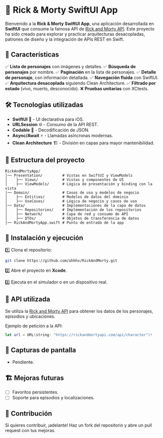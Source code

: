 # 📱 Rick & Morty SwiftUI App

Bienvenido a la **Rick & Morty SwiftUI App**, una aplicación desarrollada en **SwiftUI** que consume la famosa API de [Rick and Morty API](https://rickandmortyapi.com/). Este proyecto ha sido creado para explorar y practicar arquitecturas desacopladas, patrones de diseño y la integración de APIs REST en Swift.

## 📌 Características

✅ **Lista de personajes** con imágenes y detalles.
✅ **Búsqueda de personajes** por nombre.
✅ **Paginación** en la lista de personajes.
✅ **Detalle de personaje**, con información detallada.
✅ **Navegación fluida** con SwiftUI.
✅ **Arquitectura desacoplada** siguiendo Clean Architecture.
✅ **Filtrado por estado** (vivo, muerto, desconocido).
❌ **Pruebas unitarias** con XCtests.

## 🛠️ Tecnologías utilizadas

- **SwiftUI** 📱 - UI declarativa para iOS.
- **URLSession** 🌐 - Consumo de la API REST.
- **Codable** 🔄 - Decodificación de JSON.
- **Async/Await** ⚡ - Llamadas asíncronas modernas.
- **Clean Architecture** 🏗️ - División en capas para mayor mantenibilidad.

## 📂 Estructura del proyecto

```
RickAndMortyApp/
│── Presentation/         # Vistas en SwiftUI y ViewModels
│    ├── Views/           # Vistas y componentes de UI
│    ├── ViewModels/      # Lógica de presentación y binding con la vista
│── Domain/               # Casos de uso y modelos de negocio
│    ├── Entities/        # Modelos de datos del dominio
│    ├── UseCases/        # Lógica de negocio y casos de uso
│── Data/                 # Implementaciones de la capa de datos
│    ├── Repositories/    # Implementación de los repositorios
│    ├── Network/         # Capa de red y consumo de API
│    ├── DTOs/            # Objetos de transferencia de datos
│── RickAndMortyApp.swift # Punto de entrada de la app
```

## 🚀 Instalación y ejecución

1️⃣ Clona el repositorio:
```bash
git clone https://github.com/ahhhv/RickAndMorty.git
```

2️⃣ Abre el proyecto en **Xcode**.

3️⃣ Ejecuta en el simulador o en un dispositivo real.

## 🔗 API utilizada

Se utiliza la [Rick and Morty API](https://rickandmortyapi.com/) para obtener los datos de los personajes, episodios y ubicaciones.

Ejemplo de petición a la API:
```swift
let url = URL(string: "https://rickandmortyapi.com/api/character")!
```

## 📸 Capturas de pantalla

* Pendiente. 

## 🏗️ Mejoras futuras

- [ ] Favoritos persistentes.
- [ ] Soporte para episodios y localizaciones.

## 🤝 Contribución

Si quieres contribuir, ¡adelante! Haz un fork del repositorio y abre un pull request con tus mejoras.
